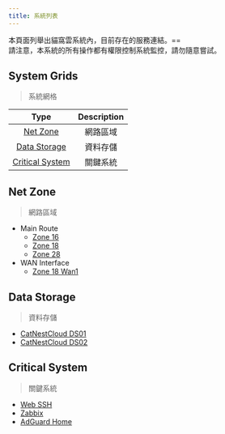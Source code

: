 ```yaml
---
title: 系統列表
---
```


本頁面列舉出貓窩雲系統內，目前存在的服務連結。==\
請注意，本系統的所有操作都有權限控制系統監控，請勿隨意嘗試。

## System Grids

> 系統網格

| Type | Description |
| :-: | :-: |
| [Net Zone](#net-zone) | 網路區域 |
| [Data Storage](#data-storage) | 資料存儲 |
| [Critical System](#critical-system) | 關鍵系統 |

## Net Zone

> 網路區域

- Main Route
  - [Zone 16](https://net16.catnest.cloud)
  - [Zone 18](https://net18.catnest.cloud)
  - [Zone 28](https://net28.catnest.cloud)
- WAN Interface
  - [Zone 18 Wan1](https://wan18-1.catnest.cloud)

## Data Storage

> 資料存儲

- [CatNestCloud DS01](https://ds01.catnest.cloud)
- [CatNestCloud DS02](https://ds02.catnest.cloud)

## Critical System

> 關鍵系統

- [Web SSH](https://guard.catnest.cloud/?title=CatNestCloudWebSSH&hostname=172.28.88.254&username=yueyu)
- [Zabbix](https://zabbix.catnest.cloud)
- [AdGuard Home](https://dns.catnest.cloud)
